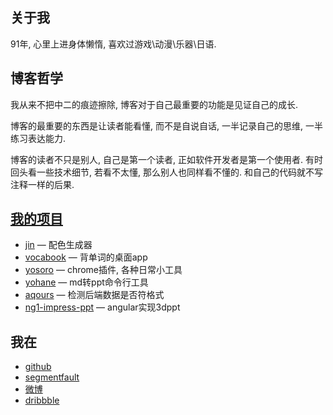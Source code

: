 ## 关于我

91年, 心里上进身体懒惰, 喜欢过游戏\动漫\乐器\日语. 

## 博客哲学

我从来不把中二的痕迹擦除, 博客对于自己最重要的功能是见证自己的成长.

博客的最重要的东西是让读者能看懂, 而不是自说自话, 一半记录自己的思维, 一半练习表达能力.

博客的读者不只是别人, 自己是第一个读者, 正如软件开发者是第一个使用者. 有时回头看一些技术细节, 若看不太懂, 那么别人也同样看不懂的. 和自己的代码就不写注释一样的后果.

## [我的项目](https://next.yo-cwj.com)

+ [jin](https://jin.yo-cwj.com/) — 配色生成器
+ [vocabook](https://github.com/cwj0417/lock-on) — 背单词的桌面app
+ [yosoro](https://github.com/cwj0417/yosoro) — chrome插件, 各种日常小工具
+ [yohane](https://github.com/cwj0417/yohane) — md转ppt命令行工具
+ [aqours](https://github.com/cwj0417/aqours) — 检测后端数据是否符格式
+ [ng1-impress-ppt](https://github.com/cwj0417/ng1-impress-ppt) — angular实现3dppt

## 我在

+   [github](https://github.com/cwj0417)
+   [segmentfault](https://segmentfault.com/u/xpang)
+   [微博](http://weibo.com/u/2719310113)
+   [dribbble](https://dribbble.com/fjonas)